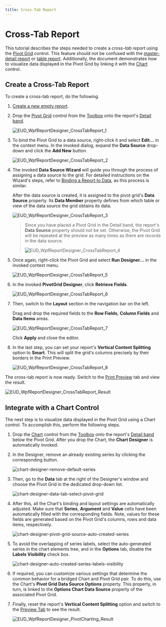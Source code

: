 ```yaml
---
title: Cross-Tab Report
---
```

# Cross-Tab Report
This tutorial describes the steps needed to create a _cross-tab report_ using the [Pivot Grid](../report-elements/report-controls.md) control. This feature should not be confused with the [master-detail report](master-detail-report.md) or [table report](table-report.md). Additionally, the document demonstrates how to visualize data displayed in the Pivot Grid by linking it with the [Chart](../report-elements/report-controls.md) control.

## Create a Cross-Tab Report
To create a cross-tab report, do the following.
1. [Create a new empty report](../creating-reports/basic-operations/create-a-new-report.md).
2. Drop the [Pivot Grid](../report-elements/report-controls.md) control from the [Toolbox](../interface-elements/control-toolbox.md) onto the report's [Detail band](../report-elements/report-bands.md).
	
	![EUD_WpfReportDesigner_CrossTabReport_1](../../../../images/img123579.png)
3. To bind the Pivot Grid to a data source, right-click it and select **Edit...** in the context menu. In the invoked dialog, expand the **Data Source** drop-down and click the **Add New** button.
	
	![EUD_WpfReportDesigner_CrossTabReport_2](../../../../images/img123580.png)
4. The invoked **Data Source Wizard** will guide you through the process of assigning a data source to the grid. For detailed instructions on the Wizard's steps, refer to [Binding a Report to Data](../creating-reports/providing-data/binding-a-report-to-data.md), as this process is similar.
	
	After the data source is created, it is assigned to the pivot grid's **Data Source** property. Its **Data Member** property defines from which table or view of the data source the grid obtains its data.
	
	![EUD_WpfReportDesigner_CrossTabReport_3](../../../../images/img123581.png)
	
	> Since you have placed a Pivot Grid in the Detail band, the report's **Data Source** property should not be set. Otherwise, the Pivot Grid will be repeated at the preview as many times as there are records in the data source.
	> 
	> ![EUD_WpfReportDesigner_CrossTabReport_4](../../../../images/img123582.png)
5. Once again, right-click the Pivot Grid and select **Run Designer...** in the invoked context menu.
	
	![EUD_WpfReportDesigner_CrossTabReport_5](../../../../images/img123583.png)
6. In the invoked **PivotGrid Designer**, click **Retrieve Fields**.
	
	![EUD_WpfReportDesigner_CrossTabReport_6](../../../../images/img123584.png)
7. Then, switch to the **Layout** section in the navigation bar on the left.
	
	Drag and drop the required fields to the **Row Fields**, **Column Fields** and **Data Items** areas.
	
	![EUD_WpfReportDesigner_CrossTabReport_7](../../../../images/img123585.png)
	
	Click **Apply** and close the editor.
8. In the last step, you can set your report's **Vertical Content Splitting** option to **Smart**. This will split the grid's columns precisely by their borders in the Print Preview.
	
	![EUD_WpfReportDesigner_CrossTabReport_8](../../../../images/img123587.png)

The cross-tab report is now ready. Switch to the [Print Preview](../document-preview.md) tab and view the result.

![EUD_WpfReportDesigner_CrossTabReport_Result](../../../../images/img123586.png)

## Integrate with a Chart Control
The next step is to visualize data displayed in the Pivot Grid using a Chart control. To accomplish this, perform the following steps.
1. Drop the [Chart](../report-elements/report-controls.md) control from the [Toolbox](../interface-elements/control-toolbox.md) onto the report's [Detail band](../report-elements/report-bands.md) below the Pivot Grid. After you drop the Chart, the **Chart Designer** is automatically invoked.
2. In the Designer, remove an already existing series by clicking the corresponding button.
	
	![chart-designer-remove-default-series](../../../../images/img126211.png)
3. Then, go to the **Data** tab at the right of the Designer's window and choose the Pivot Grid in the dedicated drop-down list.
	
	![chart-designer-data-tab-select-pivot-grid](../../../../images/img126215.png)
4. After this, all the Chart's binding and layout settings are automatically adjusted. Make sure that **Series**, **Argument** and **Value** cells have been automatically filled with the corresponding fields. Note, values for these fields are generated based on the Pivot Grid's columns, rows and data items, respectively.
	
	![chart-designer-pivot-grid-source-auto-created-series](../../../../images/img126216.png)
5. To avoid the overlapping of series labels, select the auto-generated series in the chart elements tree, and in the **Options** tab, disable the **Labels Visibility** check box.
	
	![chart-designer-auto-created-series-labels-visibility](../../../../images/img126217.png)
6. If required, you can customize various settings that determine the common behavior for a bridged Chart and Pivot Grid pair. To do this, use the Chart's **Pivot Grid Data Source Options** property. This property, in turn, is linked to the **Options Chart Data Source** property of the associated Pivot Grid.
7. Finally, reset the report's **Vertical Content Splitting** option and switch to the [Preview Tab](../../report-designer-for-winforms/report-designer-reference/report-designer-ui/preview-tab.md) to see the result.
	
	![EUD_WpfReportDesigner_PivotCharting_Result](../../../../images/img125324.png)